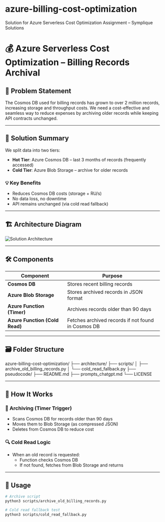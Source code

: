 # azure-billing-cost-optimization
Solution for Azure Serverless Cost Optimization Assignment – Symplique Solutions

# 💰 Azure Serverless Cost Optimization – Billing Records Archival

## 🔧 Problem Statement

The Cosmos DB used for billing records has grown to over 2 million records, increasing storage and throughput costs. We need a cost-effective and seamless way to reduce expenses by archiving older records while keeping API contracts unchanged.

---

## 🎯 Solution Summary

We split data into two tiers:

- **Hot Tier**: Azure Cosmos DB – last 3 months of records (frequently accessed)
- **Cold Tier**: Azure Blob Storage – archive for older records

### 💡 Key Benefits

- Reduces Cosmos DB costs (storage + RU/s)
- No data loss, no downtime
- API remains unchanged (via cold read fallback)

---

## 🏗️ Architecture Diagram

![Solution Architecture](architecture/solution_diagram.png)

---

## 🛠️ Components

| Component | Purpose |
|----------|---------|
| **Cosmos DB** | Stores recent billing records |
| **Azure Blob Storage** | Stores archived records in JSON format |
| **Azure Function (Timer)** | Archives records older than 90 days |
| **Azure Function (Cold Read)** | Fetches archived records if not found in Cosmos DB |

---

## 🗃️ Folder Structure

azure-billing-cost-optimization/
├── architecture/
├── scripts/
│ ├── archive_old_billing_records.py
│ └── cold_read_fallback.py
├── pseudocode/
├── README.md
├── prompts_chatgpt.md
└── LICENSE



---

## 🚀 How It Works

### 🔁 Archiving (Timer Trigger)

- Scans Cosmos DB for records older than 90 days
- Moves them to Blob Storage (as compressed JSON)
- Deletes from Cosmos DB to reduce cost

### 🔍 Cold Read Logic

- When an old record is requested:
  - Function checks Cosmos DB
  - If not found, fetches from Blob Storage and returns

---

## 📜 Usage

```bash
# Archive script
python3 scripts/archive_old_billing_records.py

# Cold read fallback test
python3 scripts/cold_read_fallback.py
